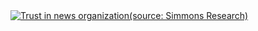 <div class='tableauPlaceholder' id='viz1636035721296' style='position: relative'><noscript><a href='#'><img alt='Trust in news organization(source: Simmons Research) ' src='https:&#47;&#47;public.tableau.com&#47;static&#47;images&#47;11&#47;1104Inclasspratice&#47;Sheet12&#47;1_rss.png' style='border: none' /></a></noscript><object class='tableauViz'  style='display:none;'><param name='host_url' value='https%3A%2F%2Fpublic.tableau.com%2F' /> <param name='embed_code_version' value='3' /> <param name='site_root' value='' /><param name='name' value='1104Inclasspratice&#47;Sheet12' /><param name='tabs' value='no' /><param name='toolbar' value='yes' /><param name='static_image' value='https:&#47;&#47;public.tableau.com&#47;static&#47;images&#47;11&#47;1104Inclasspratice&#47;Sheet12&#47;1.png' /> <param name='animate_transition' value='yes' /><param name='display_static_image' value='yes' /><param name='display_spinner' value='yes' /><param name='display_overlay' value='yes' /><param name='display_count' value='yes' /><param name='language' value='zh-CN' /><param name='filter' value='publish=yes' />
</object></div>
<script type='text/javascript'>
var divElement = document.getElementById('viz1636035721296');
var vizElement = divElement.getElementsByTagName('object')[0];
vizElement.style.width='100%';vizElement.style.height=(divElement.offsetWidth*0.75)+'px';
var scriptElement = document.createElement('script'); 
scriptElement.src = 'https://public.tableau.com/javascripts/api/viz_v1.js';
vizElement.parentNode.insertBefore(scriptElement, vizElement); 
</script>
